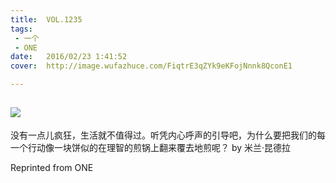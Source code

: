 ```yaml
---
title:	VOL.1235
tags:
 - 一个
 - ONE
date:	2016/02/23 1:41:52
cover:	http://image.wufazhuce.com/FiqtrE3qZYk9eKFojNnnk8QconE1

---
```

![](http://image.wufazhuce.com/FiqtrE3qZYk9eKFojNnnk8QconE1)
---

没有一点儿疯狂，生活就不值得过。听凭内心呼声的引导吧，为什么要把我们的每一个行动像一块饼似的在理智的煎锅上翻来覆去地煎呢？ by 米兰·昆德拉
 
Reprinted from ONE
